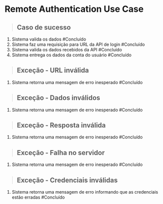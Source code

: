 # Remote Authentication Use Case

> ## Caso de sucesso
1. Sistema valida os dados #Concluído
2. Sistema faz uma requisição para URL da API de login #Concluído
3. Sistema valida os dados recebidos da API #Concluído
4. Sistema entrega os dados da conta do usuário #Concluído

> ## Exceção - URL inválida
1. Sistema retorna uma mensagem de erro inesperado #Concluído

> ## Exceção - Dados inválidos
1. Sistema retorna uma mensagem de erro inesperado #Concluído

> ## Exceção - Resposta inválida
1. Sistema retorna uma mensagem de erro inesperado #Concluído

> ## Exceção - Falha no servidor
1. Sistema retorna uma mensagem de erro inesperado #Concluído

> ## Exceção - Credenciais inválidas
1. Sistema retorna uma mensagem de erro informando que as credenciais estão erradas #Concluído